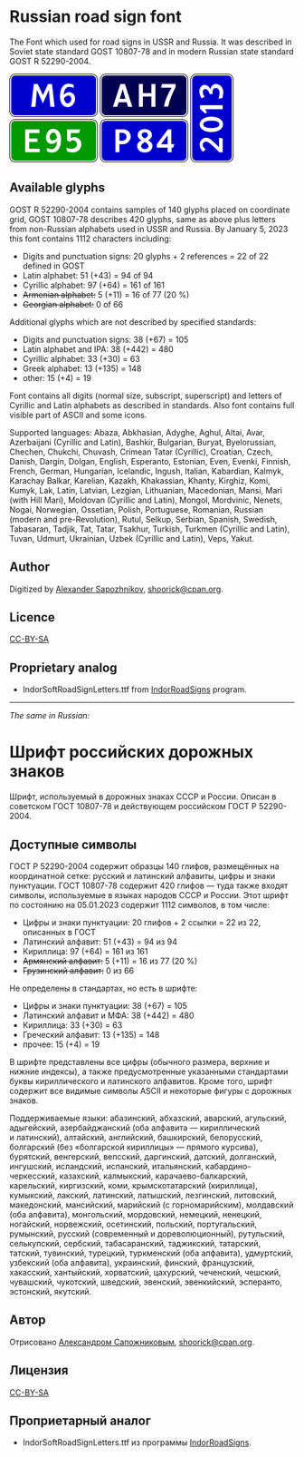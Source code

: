 Russian road sign font
======================

The Font which used for road signs in USSR and Russia.
It was described in Soviet state standard GOST 10807-78 and
in modern Russian state standard GOST R 52290-2004.

![Font sample](plates.png)

Available glyphs
----------------

GOST R 52290-2004 contains samples of 140 glyphs placed on coordinate grid,
GOST 10807-78 describes 420 glyphs, same as above plus letters from non-Russian
alphabets used in USSR and Russia.
By January 5, 2023 this font contains 1112 characters including:

* Digits and punctuation signs: 20 glyphs + 2 references = 22 of 22 defined in GOST
* Latin alphabet: 51 (+43) = 94 of 94
* Cyrillic alphabet: 97 (+64) = 161 of 161
* ~~Armenian alphabet:~~ 5 (+11) = 16 of 77 (20 %)
* ~~Georgian alphabet:~~ 0 of 66

Additional glyphs which are not described by specified standards:

* Digits and punctuation signs: 38 (+67) = 105
* Latin alphabet and IPA: 38 (+442) = 480
* Cyrillic alphabet: 33 (+30) = 63
* Greek alphabet: 13 (+135) = 148
* other: 15 (+4) = 19

Font contains all digits (normal size, subscript, superscript)
and letters of Cyrillic and Latin alphabets as described in standards.
Also font contains full visible part of ASCII and some icons.

Supported languages:
Abaza, Abkhasian, Adyghe, Aghul, Altai, Avar, Azerbaijani (Cyrillic and Latin),
Bashkir, Bulgarian, Buryat, Byelorussian, Chechen, Chukchi, Chuvash, Crimean
Tatar (Cyrillic), Croatian, Czech, Danish, Dargin, Dolgan, English, Esperanto,
Estonian, Even, Evenki, Finnish, French, German, Hungarian, Icelandic, Ingush,
Italian, Kabardian, Kalmyk, Karachay Balkar, Karelian, Kazakh, Khakassian,
Khanty, Kirghiz, Komi, Kumyk, Lak, Latin, Latvian, Lezgian, Lithuanian,
Macedonian, Mansi, Mari (with Hill Mari), Moldovan (Cyrillic and Latin),
Mongol, Mordvinic, Nenets, Nogai, Norwegian, Ossetian, Polish, Portuguese,
Romanian, Russian (modern and pre-Revolution), Rutul, Selkup, Serbian, Spanish,
Swedish, Tabasaran, Tadjik, Tat, Tatar, Tsakhur, Turkish, Turkmen (Cyrillic and
Latin), Tuvan, Udmurt, Ukrainian, Uzbek (Cyrillic and Latin), Veps, Yakut.

Author
------

Digitized by [Alexander Sapozhnikov](http://shoorick.ru/), <shoorick@cpan.org>.

Licence
-------

[CC-BY-SA](http://creativecommons.org/licenses/by-sa/3.0/)

Proprietary analog
------------------

* IndorSoftRoadSignLetters.ttf from
[IndorRoadSigns](http://www.indorsoft.ru/products/roadsigns/) program.

--------------------------------------------------
_The same in Russian:_

Шрифт российских дорожных знаков
================================

Шрифт, используемый в дорожных знаках СССР и России.
Описан в советском ГОСТ 10807-78 и действующем российском ГОСТ Р 52290-2004.

Доступные символы
----------------

ГОСТ Р 52290-2004 содержит образцы 140 глифов, размещённых на координатной
сетке: русский и латинский алфавиты, цифры и знаки пунктуации.
ГОСТ 10807-78 содержит 420 глифов — туда также входят символы, используемые в
языках народов СССР и России.
Этот шрифт по состоянию на 05.01.2023 содержит 1112 символов, в том числе:

* Цифры и знаки пунктуации: 20 глифов + 2 ссылки = 22 из 22, описанных в ГОСТ
* Латинский алфавит: 51 (+43) = 94 из 94
* Кириллица: 97 (+64) = 161 из 161
* ~~Армянский алфавит:~~ 5 (+11) = 16 из 77 (20 %)
* ~~Грузинский алфавит:~~ 0 из 66

Не определены в стандартах, но есть в шрифте:

* Цифры и знаки пунктуации: 38 (+67) = 105
* Латинский алфавит и МФА: 38 (+442) = 480
* Кириллица: 33 (+30) = 63
* Греческий алфавит: 13 (+135) = 148
* прочее: 15 (+4) = 19

В шрифте представлены все цифры (обычного размера, верхние и нижние индексы),
а также предусмотренные указанными стандартами буквы кириллического и латинского
алфавитов. Кроме того, шрифт содержит все видимые символы ASCII
и некоторые фигуры с дорожных знаков.

Поддерживаемые языки:
абазинский, абхазский, аварский, агульский, адыгейский, азербайджанский (оба
алфавита — кириллический и латинский), алтайский, английский, башкирский,
белорусский, болгарский (без «болгарской кириллицы» — прямого курсива),
бурятский, венгерский, вепсский, даргинский, датский,
долганский, ингушский, исландский, испанский, итальянский,
кабардино-черкесский, казахский, калмыкский, карачаево-балкарский, карельский,
киргизский, коми, крымскотатарский (кириллица), кумыкский, лакский, латинский,
латышский, лезгинский, литовский, македонский, мансийский, марийский
(с горномарийским), молдавский (оба алфавита), монгольский, мордовский,
немецкий, ненецкий, ногайский, норвежский, осетинский, польский, португальский,
румынский, русский (современный и дореволюционный), рутульский, селькупский,
сербский, табасаранский, таджикский, татарский, татский, тувинский, турецкий,
туркменский (оба алфавита), удмуртский, узбекский (оба алфавита), украинский,
финский, французский, хакасский, хантыйский, хорватский, цахурский, чеченский,
чешский, чувашский, чукотский, шведский, эвенский, эвенкийский, эсперанто,
эстонский, якутский.

Автор
-----

Отрисовано [Александром Сапожниковым](http://shoorick.ru/), <shoorick@cpan.org>.

Лицензия
-------

[CC-BY-SA](http://creativecommons.org/licenses/by-sa/3.0/)

Проприетарный аналог
--------------------

* IndorSoftRoadSignLetters.ttf из программы
[IndorRoadSigns](http://www.indorsoft.ru/products/roadsigns/).
